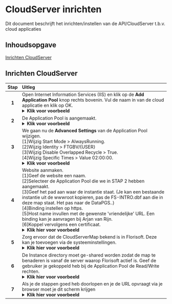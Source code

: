 # CloudServer inrichten

Dit document beschrijft het inrichten/instellen van de API/CloudServer t.b.v. cloud applicaties

## Inhoudsopgave

[Inrichten CloudServer](#inrichten-cloudserver)  

## Inrichten CloudServer

|Stap|Uitleg|
|:-:|:--|
|**1**|Open Internet Information Services (IIS) en klik op de **Add Application Pool** knop rechts bovenin. Vul de naam in van de cloud applicatie en klik op OK.<details><summary><b>Klik voor voorbeeld</b></summary><img src=".Handleiding/image.png" height="400px"></details>|
|**2**|De Application Pool is aangemaakt.<details><summary><b>Klik voor voorbeeld</b></summary><img src=".Handleiding/image1.png" height="400px"></details>|
|**3**|We gaan nu de **Advanced Settings** van de Application Pool wijzigen.<br>[1]Wijzig Start Mode > AlwaysRunning.<br>[2]Wijzig Identity > FTGBV/{USER}<br>[3]Wijzig Disable Overlapped Recycle > True.<br>[4]Wijzig Specific Times > Value 02:00:00.</br><details><summary><b>Klik voor voorbeeld</b></summary><img src=".Handleiding/image2.png" height="400px"></details>|
|**4**|Website aanmaken.<br>[1]Geef de website een naam.<br>[2]Selecteer de Application Pool die we in STAP 2 hebben aangemaakt.<br>[3]Geef het pad aan waar de instantie staat. (Je kan een bestaande instantie uit de wwwroot kopieren, pas de FS-INTRO.dbf aan die in deze map staat. Het pas naar de DataPGS..)<br>[4]Binding instellen op https.<br>[5]Host name invullen met de gewenste 'vriendelijke' URL. Een binding kan je aanvragen bij Arjan van Rijn.<br>[6]Koppel vervolgens een certificaat.</br><details><summary><b>Klik hier voor voorbeeld</b></summary><img src=".Handleiding/image3.png" height="400px"></details>|
|**5**|Zorg ervoor dat de CloudServerMap bekend is in Florisoft. Deze kan je toevoegen via de systeeminstellingen.<details><summary><b>Klik hier voor voorbeeld</b></summary><img src=".Handleiding/image4.png" height="400px"></details>|
|**6**|De Instance directory moet ge-shared worden zodat de map te benaderen is vanaf de server waarop Florisoft actief is. Geef de gebruiker je gekoppeld heb bij de Application Pool de Read/Write rechten.<details><summary><b>Klik hier voor voorbeeld</b></summary><img src=".Handleiding/image5.png" height="400px"></details>|
|**7**|Als je de stappen goed heb doorlopen en je de URL opvraagt via je browser moet je dit scherm krijgen<details><summary><b>Klik hier voor voorbeeld</b></summary><img src=".Handleiding/image6.png" height="400px"></details>|
